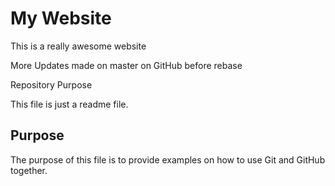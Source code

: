 # My Website

This is a really awesome website

More Updates made on master on GitHub before rebase

 Repository Purpose

This file is just a readme file.

## Purpose

The purpose of this file is to provide examples
on how to use Git and GitHub together.